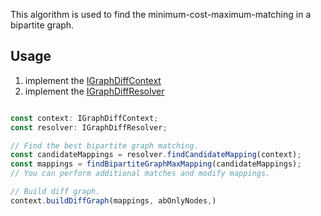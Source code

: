 This algorithm is used to find the minimum-cost-maximum-matching in a bipartite graph.

## Usage

1. implement the [IGraphDiffContext](./context/GraphDiffContext.ts)
2. implement the [IGraphDiffResolver](./resolver/BaseGraphDiffResolver.ts)


```typescript

const context: IGraphDiffContext;
const resolver: IGraphDiffResolver;

// Find the best bipartite graph matching.
const candidateMappings = resolver.findCandidateMapping(context);
const mappings = findBipartiteGraphMaxMapping(candidateMappings);
// You can perform additional matches and modify mappings.

// Build diff graph.
context.buildDiffGraph(mappings, abOnlyNodes,)

```
